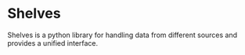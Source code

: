 # Shelves

Shelves is a python library for handling data from different sources and provides a unified interface.